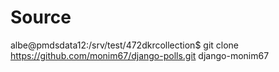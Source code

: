 # Source

albe@pmdsdata12:/srv/test/472dkrcollection$ git clone https://github.com/monim67/django-polls.git django-monim67


# 

